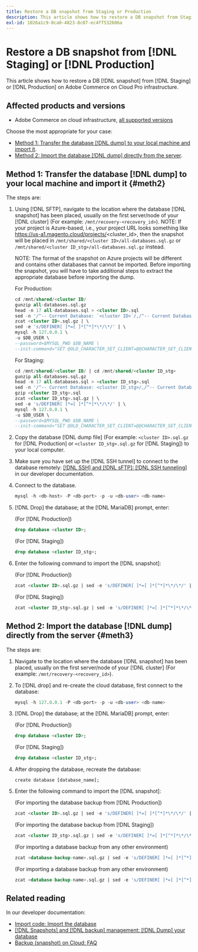 ```yaml
---
title: Restore a DB snapshot from Staging or Production
description: This article shows how to restore a DB snapshot from Staging or Production on Adobe Commerce on cloud infrastructure.
exl-id: 1026a1c9-0ca0-4823-8c07-ec4ff532606a
---
```

# Restore a DB snapshot from [!DNL Staging] or [!DNL Production]

This article shows how to restore a DB [!DNL snapshot] from [!DNL Staging] or [!DNL Production] on Adobe Commerce on Cloud Pro infrastructure.

## Affected products and versions

* Adobe Commerce on cloud infrastructure, [all supported versions](https://magento.com/sites/default/files/magento-software-lifecycle-policy.pdf)

Choose the most appropriate for your case:

* [Method 1: Transfer the database [!DNL dump] to your local machine and import it](#meth2).
* [Method 2: Import the database [!DNL dump] directly from the server](#meth3).

## Method 1: Transfer the database [!DNL dump] to your local machine and import it {#meth2}

The steps are:

1. Using [!DNL SFTP], navigate to the location where the database [!DNL snapshot] has been placed, usually on the first server/node of your [!DNL cluster] (For example: `/mnt/recovery-<recovery_id>`). NOTE: If your project is Azure-based, i.e., your project URL looks something like https://us-a1.magento.cloud/projects/<cluster_id>, then the snapshot will be placed in `/mnt/shared/<cluster ID>/all-databases.sql.gz` or `/mnt/shared/<cluster ID_stg>/all-databases.sql.gz` instead.

    NOTE: The format of the snapshot on Azure projects will be different and contains other databases that cannot be imported. Before importing the snapshot, you will     have to take additional steps to extract the appropriate database before importing the dump. 

    For Production:
    
    ```sql
    cd /mnt/shared/<cluster ID/
    gunzip all-databases.sql.gz 
    head -n 17 all-databases.sql > <cluster ID>.sql 
    sed -n '/^-- Current Database: `<cluster ID>`/,/^-- Current Database: `/p' all-databases.sql >> <cluster ID>.sql gzip <cluster ID>.sql
    zcat <cluster ID>.sql.gz | \
    sed -e 's/DEFINER[ ]*=[ ]*[^*]*\*/\*/' | \
    mysql -h 127.0.0.1 \
    -u $DB_USER \
    --password=$MYSQL_PWD $DB_NAME \
    --init-command="SET @OLD_CHARACTER_SET_CLIENT=@@CHARACTER_SET_CLIENT ;SET @OLD_CHARACTER_SET_RESULTS=@@CHARACTER_SET_RESULTS ;SET @OLD_COLLATION_CONNECTION=@@COLLATION_CONNECTION ;SET NAMES utf8 ;SET @OLD_TIME_ZONE=@@TIME_ZONE ;SET TIME_ZONE='+00:00' ;SET @OLD_UNIQUE_CHECKS=@@UNIQUE_CHECKS, UNIQUE_CHECKS=0 ;SET @OLD_FOREIGN_KEY_CHECKS=@@FOREIGN_KEY_CHECKS, FOREIGN_KEY_CHECKS=0 ;SET @OLD_SQL_MODE=@@SQL_MODE, SQL_MODE='NO_AUTO_VALUE_ON_ZERO' ;SET @OLD_SQL_NOTES=@@SQL_NOTES, SQL_NOTES=0;"
    ```

    For Staging:
    
    ```sql
    cd /mnt/shared/<cluster ID/ | cd /mnt/shared/<cluster ID_stg>
    gunzip all-databases.sql.gz 
    head -n 17 all-databases.sql > <cluster ID_stg>.sql
    sed -n '/^-- Current Database: <cluster ID_stg>/,/^-- Current Database: `/p' all-databases.sql >> <cluster ID_stg>.sql 
    gzip <cluster ID_stg>.sql  
    zcat <cluster ID_stg>.sql.gz | \
    sed -e 's/DEFINER[ ]*=[ ]*[^*]*\*/\*/' | \
    mysql -h 127.0.0.1 \
    -u $DB_USER \
    --password=$MYSQL_PWD $DB_NAME \
    --init-command="SET @OLD_CHARACTER_SET_CLIENT=@@CHARACTER_SET_CLIENT ;SET @OLD_CHARACTER_SET_RESULTS=@@CHARACTER_SET_RESULTS ;SET @OLD_COLLATION_CONNECTION=@@COLLATION_CONNECTION ;SET NAMES utf8 ;SET @OLD_TIME_ZONE=@@TIME_ZONE ;SET TIME_ZONE='+00:00' ;SET @OLD_UNIQUE_CHECKS=@@UNIQUE_CHECKS, UNIQUE_CHECKS=0 ;SET @OLD_FOREIGN_KEY_CHECKS=@@FOREIGN_KEY_CHECKS, FOREIGN_KEY_CHECKS=0 ;SET @OLD_SQL_MODE=@@SQL_MODE, SQL_MODE='NO_AUTO_VALUE_ON_ZERO' ;SET @OLD_SQL_NOTES=@@SQL_NOTES, SQL_NOTES=0;"
    ```

1. Copy the database [!DNL dump file] (For example: `<cluster ID>.sql.gz` for [!DNL Production] or `<cluster ID_stg>.sql.gz` for [!DNL Staging]) to your local computer.
1. Make sure you have set up the [!DNL SSH tunnel] to connect to the database remotely: [[!DNL SSH] and [!DNL sFTP]: [!DNL SSH tunneling]](https://experienceleague.adobe.com/en/docs/commerce-cloud-service/user-guide/develop/secure-connections#env-start-tunn) in our developer documentation.
1. Connect to the database.

    ```sql
    mysql -h <db-host> -P <db-port> -p -u <db-user> <db-name>
    ```

1. [!DNL Drop] the database; at the [!DNL MariaDB] prompt, enter:

   (For [!DNL Production])

    ```sql
    drop database <cluster ID>;
    ```

   (For [!DNL Staging])

    ```sql
    drop database <cluster ID_stg>;
    ```

1. Enter the following command to import the [!DNL snapshot]:

   (For [!DNL Production])

    ```sql
    zcat <cluster ID>.sql.gz | sed -e 's/DEFINER[ ]*=[ ]*[^*]*\*/\*/' | mysql -h 127.0.0.1 -P <db-port> -p -u   <db-user> <db-name>
    ```

   (For [!DNL Staging])

    ```sql
    zcat <cluster ID_stg>.sql.gz | sed -e 's/DEFINER[ ]*=[ ]*[^*]*\*/\*/' | mysql -h 127.0.0.1 -P <db-port> -p -u   <db-user> <db-name>
    ```

## Method 2: Import the database [!DNL dump] directly from the server {#meth3}

The steps are:

1. Navigate to the location where the database [!DNL snapshot] has been placed, usually on the first server/node of your [!DNL cluster] (For example: `/mnt/recovery-<recovery_id>`).
1. To [!DNL drop] and re-create the cloud database, first connect to the database:

    ```sql
    mysql -h 127.0.0.1 -P <db-port> -p -u <db-user> <db-name>
    ```

1. [!DNL Drop] the database; at the [!DNL MariaDB] prompt, enter:

   (For [!DNL Production])

    ```sql
    drop database <cluster ID>;
    ```

   (For [!DNL Staging])

    ```sql
    drop database <cluster ID_stg>;
    ```

1. After dropping the database, recreate the database:

    ```mysql
    create database [database_name];
    ```

1. Enter the following command to import the [!DNL snapshot]:

   (For importing the database backup from [!DNL Production])

    ```sql
    zcat <cluster ID>.sql.gz | sed -e 's/DEFINER[ ]*=[ ]*[^*]*\*/\*/' | mysql -h 127.0.0.1 -p -u <db-user> <db-name>
    ```

   (For importing the database backup from [!DNL Staging])

    ```sql
    zcat <cluster ID_stg>.sql.gz | sed -e 's/DEFINER[ ]*=[ ]*[^*]*\*/\*/' | mysql -h 127.0.0.1 -p -u <db-user> <db-name>
    ```
    
   (For importing a database backup from any other environment)

    ```sql
    zcat <database-backup-name>.sql.gz | sed -e 's/DEFINER[ ]*=[ ]*[^*]*\*/\*/' | mysql -h 127.0.0.1 -p -u <db-user> <db-name>
    ```

   (For importing a database backup from any other environment)

    ```sql
    zcat <database-backup-name>.sql.gz | sed -e 's/DEFINER[ ]*=[ ]*[^*]*\*/\*/' | mysql -h 127.0.0.1 -p -u <db-user> <db-name>
    ```

## Related reading

In our developer documentation:

* [Import code: Import the database](https://experienceleague.adobe.com/en/docs/commerce-cloud-service/user-guide/develop/deploy/staging-production)
* [[!DNL Snapshots] and [!DNL backup] management: [!DNL Dump] your database](https://experienceleague.adobe.com/en/docs/commerce-cloud-service/user-guide/develop/storage/snapshots)
* [Backup (snapshot) on Cloud: FAQ](https://experienceleague.adobe.com/en/docs/commerce-knowledge-base/kb/faq/backup-snapshot-on-cloud-faq)
